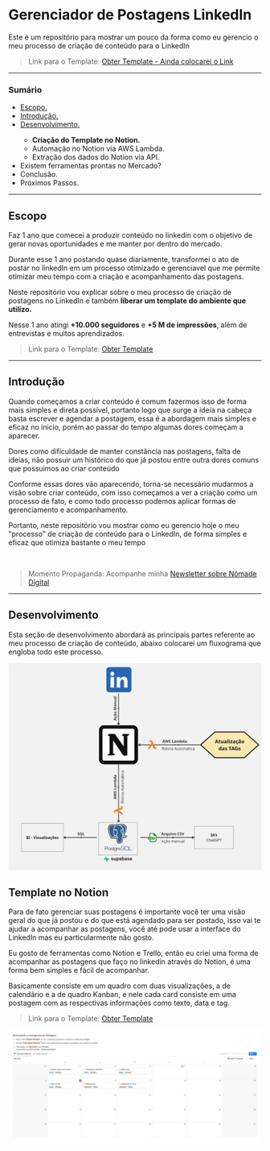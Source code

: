 <h1> Gerenciador de Postagens LinkedIn </h1> 

<p> Este é um repositório para mostrar um pouco da forma como eu gerencio o meu processo de criação de conteúdo para o LinkedIn </p>

<blockquote> Link para o Template: <a href='#'> Obter Template  - Ainda colocarei o Link </a> </blockquote>
<hr>

<h3> Sumário </h3>

<ul>
    <li> <a href='#escopo'> Escopo. </a></li>
    <li> <a href='#introducao'> Introdução. </a> </li> 
    <li> <a href='#desenvolvimento'> Desenvolvimento. </a> </li>
    <ul>
        <li> <b> Criação do Template no Notion.  </b> </li>
        <li> Automação no Notion via AWS Lambda. </li>
        <li> Extração dos dados do Notion via API. </li>
    </ul>
    <li> Existem ferramentas prontas no Mercado? </li>
    <li> Conclusão. </li>
    <li> Próximos Passos. </li>
</ul>

<hr>

<h2 id = 'escopo'> Escopo </h2>

<p> Faz 1 ano que comecei a produzir conteúdo no linkedin com o objetivo de gerar novas oportunidades e me manter por dentro do mercado. </p>
<p> Durante esse 1 ano postando quase diariamente, transformei o ato de postar no linkedIn em um processo otimizado e gerenciavel que me permite otimizar meu tempo com a criação e acompanhamento das postagens. </p>
<p> Neste repositório vou explicar sobre o meu processo de criação de postagens no LinkedIn e também <b> liberar um template do ambiente que utilizo. </b> </p>
<p> Nesse 1 ano atingi <b>+10.000 seguidores</b> e <b>+5 M de impressões</b>, além de entrevistas e muitos aprendizados. </p>

<blockquote> Link para o Template: <a href='https://furtive-shoulder-1ca.notion.site/TEMPLATE-Gerenciando-Postagens-no-LinkedIn-Thanael-1a30b5207c55800ab86cdcd0b3f96725?pvs=73'> Obter Template </a> </blockquote>

<hr>

<h2 id='introducao'> Introdução </h2>

<p> Quando começamos a criar conteúdo é comum fazermos isso de forma mais simples e direta possível, portanto logo que surge a ideia na cabeça basta escrever e agendar a postagem, essa é a abordagem mais simples e eficaz no inicio, porém ao passar do tempo algumas dores começam a aparecer.
</p>
<p>
Dores como dificuldade de manter constância nas postagens, falta de ideias, não possuir um histórico do que já postou entre outra dores comuns que possuimos ao criar conteúdo
</p>
<p>
Conforme essas dores vão aparecendo, torna-se necessário mudarmos a visão sobre criar conteúdo, com isso começamos a ver a criação como um processo de fato, e como todo processo podemos aplicar formas de gerenciamento e acompanhamento. 
</p>
<p>
Portanto, neste repositório vou mostrar como eu gerencio hoje o meu "processo" de criação de conteúdo para o LinkedIn, de forma simples e eficaz que otimiza bastante o meu tempo 
</p>
<br>

<blockquote> Momento Propaganda: Acompanhe minha <a href='https://thanael.substack.com/'> Newsletter sobre Nômade Digital </a></p> </blockquote> 

<hr>

<h2 id='desenvolvimento'> Desenvolvimento </h2>

<p> Esta seção de desenvolvimento abordará as principais partes referente ao meu processo de criação de conteúdo, abaixo colocarei um fluxograma que engloba todo este processo.  </p>

<img src='/fluxograma.jpg'> 

<h2 id='template'> Template no Notion </h2>

<p> Para de fato gerenciar suas postagens é importante você ter uma visão geral do que já postou e do que está agendado para ser postado, isso vai te ajudar a acompanhar as postagens, você até pode usar a interface do LinkedIn mas eu particularmente não gosto. </p>
<p> 
Eu gosto de ferramentas como Notion e Trello, então eu criei uma forma de acompanhar as postagens que faço no linkedin através do Notion, é uma forma bem simples e fácil de acompanhar. 
</p>
<p> 
Basicamente consiste em um quadro com duas visualizações, a de calendário e a de quadro Kanban, e nele cada card consiste em uma postagem com as respectivas informações como texto, data e tag. 
</p>

<blockquote> Link para o Template: <a href='https://furtive-shoulder-1ca.notion.site/TEMPLATE-Gerenciando-Postagens-no-LinkedIn-Thanael-1a30b5207c55800ab86cdcd0b3f96725?pvs=73'> Obter Template </a> </blockquote>

<img src='/notion_exemplo.jpg'> 

</hr>